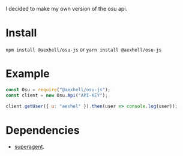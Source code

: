 I decided to make my own version of the osu api.

# Install
`npm install @aexhell/osu-js`
or
`yarn install @aexhell/osu-js`

# Example
```js
const Osu = require("@aexhell/osu-js");
const client = new Osu.Api("API-KEY");

client.getUser({ u: "aexhel" }).then(user => console.log(user));
```

# Dependencies
* [superagent](https://npmjs/package/superagent).